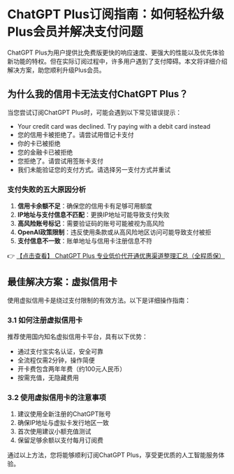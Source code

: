 # ChatGPT Plus订阅指南：如何轻松升级Plus会员并解决支付问题

ChatGPT Plus为用户提供比免费版更快的响应速度、更强大的性能以及优先体验新功能的特权。但在实际订阅过程中，许多用户遇到了支付障碍。本文将详细介绍解决方案，助您顺利升级Plus会员。

## 为什么我的信用卡无法支付ChatGPT Plus？

当您尝试订阅ChatGPT Plus时，可能会遇到以下常见错误提示：

- Your credit card was declined. Try paying with a debit card instead
- 您的信用卡被拒绝了。请尝试用借记卡支付
- 你的卡已被拒绝
- 您的金融卡已被拒绝
- 您拒绝了。请尝试用签账卡支付
- 我们未能验证您的支付方式。请选择另一支付方式并重试

### 支付失败的五大原因分析

1. **信用卡余额不足**：确保您的信用卡有足够可用额度
2. **IP地址与支付信息不匹配**：更换IP地址可能导致支付失败
3. **高风险账号标记**：需要验证码的账号可能被视为高风险
4. **OpenAI政策限制**：违反使用条款或从高风险地区访问可能导致支付被拒
5. **支付信息不一致**：账单地址与信用卡注册信息不符

👉 [【点击查看】 ChatGPT Plus 专业低价代开通优惠渠道整理汇总（全程质保）](https://bit.ly/DaiKai)

## 最佳解决方案：虚拟信用卡

使用虚拟信用卡是绕过支付限制的有效方法。以下是详细操作指南：

### 3.1 如何注册虚拟信用卡

推荐使用国内知名虚拟信用卡平台，具有以下优势：

- 通过支付宝实名认证，安全可靠
- 全流程仅需2分钟，操作简便
- 开卡费包含两年年费（约100元人民币）
- 按需充值，无隐藏费用

### 3.2 使用虚拟信用卡的注意事项

1. 建议使用全新注册的ChatGPT账号
2. 确保IP地址与虚拟卡发行地区一致
3. 首次使用建议小额充值测试
4. 保留足够余额以支付每月订阅费

通过以上方法，您将能够顺利订阅ChatGPT Plus，享受更优质的人工智能服务体验。